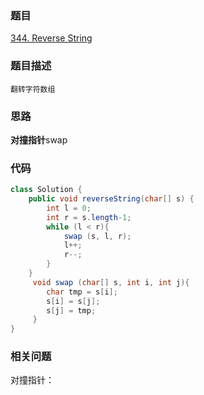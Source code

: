 ### 题目
[344. Reverse String](https://leetcode.com/problems/reverse-string/)

### 题目描述
```翻转字符数组```
### 思路
**对撞指针**swap
### 代码
```java
class Solution {
    public void reverseString(char[] s) {
        int l = 0;
        int r = s.length-1;
        while (l < r){
            swap (s, l, r);
            l++;
            r--;
        }
    }
     void swap (char[] s, int i, int j){
        char tmp = s[i];
        s[i] = s[j];
        s[j] = tmp;
     }
}
```
### 相关问题
对撞指针：